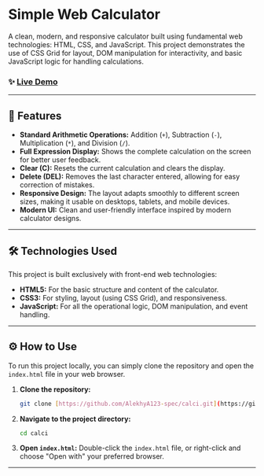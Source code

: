 # Simple Web Calculator

A clean, modern, and responsive calculator built using fundamental web technologies: HTML, CSS, and JavaScript. This project demonstrates the use of CSS Grid for layout, DOM manipulation for interactivity, and basic JavaScript logic for handling calculations.

### ✨ [Live Demo](https://alekhya123-spec.github.io/calci/) 

---

## 🚀 Features

- **Standard Arithmetic Operations:** Addition (`+`), Subtraction (`-`), Multiplication (`*`), and Division (`/`).
- **Full Expression Display:** Shows the complete calculation on the screen for better user feedback.
- **Clear (C):** Resets the current calculation and clears the display.
- **Delete (DEL):** Removes the last character entered, allowing for easy correction of mistakes.
- **Responsive Design:** The layout adapts smoothly to different screen sizes, making it usable on desktops, tablets, and mobile devices.
- **Modern UI:** Clean and user-friendly interface inspired by modern calculator designs.

---

## 🛠️ Technologies Used

This project is built exclusively with front-end web technologies:

- **HTML5:** For the basic structure and content of the calculator.
- **CSS3:** For styling, layout (using CSS Grid), and responsiveness.
- **JavaScript:** For all the operational logic, DOM manipulation, and event handling.

---

## ⚙️ How to Use

To run this project locally, you can simply clone the repository and open the `index.html` file in your web browser.

1.  **Clone the repository:**
    ```sh
    git clone [https://github.com/AlekhyA123-spec/calci.git](https://github.com/AlekhyA123-spec/calci.git)
    ```

2.  **Navigate to the project directory:**
    ```sh
    cd calci
    ```

3.  **Open `index.html`:**
    Double-click the `index.html` file, or right-click and choose "Open with" your preferred browser.

---